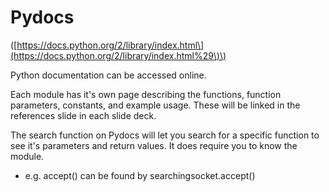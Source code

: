 # **Pydocs**

\([https://docs.python.org/2/library/index.html\](https://docs.python.org/2/library/index.html%29\)\)

Python documentation can be accessed online.

Each module has it's own page describing the functions, function parameters, constants, and example usage. These will be linked in the references slide in each slide deck.

The search function on Pydocs will let you search for a specific function to see it's parameters and return values. It does require you to know the module.

* e.g. accept\(\) can be found by searchingsocket.accept\(\)



